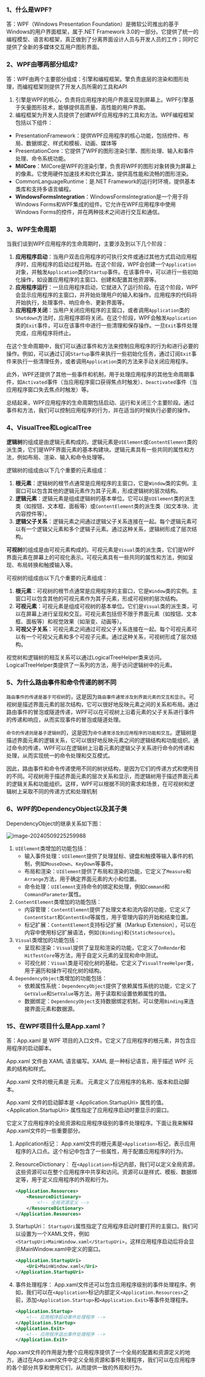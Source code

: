 ### 1、什么是WPF?

答：WPF（Windows Presentation Foundation）是微软公司推出的基于Windows的用户界面框架，属于.NET Framework 3.0的一部分。它提供了统一的编程模型、语言和框架，真正做到了分离界面设计人员与开发人员的工作；同时它提供了全新的多媒体交互用户图形界面。

### 2、WPF由哪两部分组成?

答：WPF由两个主要部分组成：引擎和编程框架。擎负责底层的渲染和图形处理，而编程框架则提供了开发人员所需的工具和API

1. 引擎是WPF的核心，负责将应用程序的用户界面呈现到屏幕上。WPF引擎基于矢量图形技术，能够提供高质量、高性能的用户界面。
2. 编程框架为开发人员提供了创建WPF应用程序的工具和方法。WPF编程框架包括以下组件：

- PresentationFramework：提供WPF应用程序的核心功能，包括控件、布局、数据绑定、样式和模板、动画、媒体等
- PresentationCore：它提供了WPF的图形渲染引擎、图形处理、输入和事件处理、命令系统功能。
- **MilCore**：MilCore是WPF的渲染引擎，负责将WPF的图形对象转换为屏幕上的像素。它使用硬件加速技术和优化算法，提供高性能和流畅的图形渲染。
- CommonLanguageRuntime：是.NET Framework的运行时环境，提供基本类库和支持多语言编程。
- **WindowsFormsIntegration**：WindowsFormsIntegration是一个用于将Windows Forms和WPF集成的组件。它允许在WPF应用程序中使用Windows Forms的控件，并在两种技术之间进行交互和通信。

### 3、WPF生命周期

当我们谈到WPF应用程序的生命周期时，主要涉及到以下几个阶段：

1. **应用程序启动**：当用户双击应用程序的可执行文件或通过其他方式启动应用程序时，应用程序的启动过程开始。在这个阶段，WPF会创建一个`Application`对象，并触发`Application`类的`Startup`事件。在该事件中，可以进行一些初始化操作，如设置应用程序的主窗口、创建和配置其他资源等。
2. **应用程序运行**：一旦应用程序启动，它就进入了运行阶段。在这个阶段，WPF会显示应用程序的主窗口，并开始处理用户的输入和操作。应用程序的代码将开始执行，处理事件、响应命令、更新界面等。
3. **应用程序关闭**：当用户关闭应用程序的主窗口，或者调用`Application`类的`Shutdown`方法时，应用程序即将关闭。在这个阶段，WPF会触发`Application`类的`Exit`事件，可以在该事件中进行一些清理和保存操作。一旦`Exit`事件处理完成，应用程序将终止。

在这个生命周期中，我们可以通过事件和方法来控制应用程序的行为和进行必要的操作。例如，可以通过订阅`Startup`事件来执行一些初始化任务，通过订阅`Exit`事件来执行一些清理任务，或者调用`Application`类的方法来手动关闭应用程序。

此外，WPF还提供了其他一些事件和机制，用于处理应用程序的其他生命周期事件，如`Activated`事件（当应用程序窗口获得焦点时触发）、`Deactivated`事件（当应用程序窗口失去焦点时触发）等。

总结起来，WPF应用程序的生命周期包括启动、运行和关闭三个主要阶段。通过事件和方法，我们可以控制应用程序的行为，并在适当的时候执行必要的操作。

### 4、VisualTree和LogicalTree

**逻辑树**的组成是由逻辑元素构成的。逻辑元素是`UIElement`或`ContentElement`类的派生类，它们是WPF界面元素的基本构建块。逻辑元素具有一些共同的属性和方法，例如布局、渲染、输入和命令处理等。

逻辑树的组成由以下几个重要的元素组成：

1. **根元素**：逻辑树的根节点通常是应用程序的主窗口，它是`Window`类的实例。主窗口可以包含其他的逻辑元素作为其子元素，形成逻辑树的层次结构。
2. **逻辑元素**：逻辑元素是组成逻辑树的基本单位。它可以是`UIElement`类的派生类（如按钮、文本框、面板等）或`ContentElement`类的派生类（如文本块、流内容控件等）。
3. **逻辑父子关系**：逻辑元素之间通过逻辑父子关系连接在一起。每个逻辑元素可以有一个逻辑父元素和多个逻辑子元素。通过这种关系，逻辑树形成了层次结构。

**可视树**的组成是由可视元素构成的。可视元素是`Visual`类的派生类，它们是WPF界面元素在屏幕上的可视化表示。可视元素具有一些共同的属性和方法，例如呈现、布局转换和触摸输入等。

可视树的组成由以下几个重要的元素组成：

1. **根元素**：可视树的根节点通常是应用程序的主窗口，它是`Window`类的实例。主窗口可以包含其他的可视元素作为其子元素，形成可视树的层次结构。
2. **可视元素**：可视元素是组成可视树的基本单位。它们是`Visual`类的派生类，可以在屏幕上进行呈现和交互。可视元素包括但不限于界面元素（如按钮、文本框、面板等）和视觉效果（如渐变、动画等）。
3. **可视父子关系**：可视元素之间通过可视父子关系连接在一起。每个可视元素可以有一个可视父元素和多个可视子元素。通过这种关系，可视树形成了层次结构。

视觉树和逻辑树的相互关系可以通过LogicalTreeHelper类来访问。LogicalTreeHelper类提供了一系列的方法，用于访问逻辑树中的元素。

### 5、为什么路由事件和命令传递的树不同

`路由事件的传递是基于可视树`的，这是因为`路由事件通常涉及到界面元素的交互和显示`。可视树是描述界面元素的层次结构，它可以很好地反映元素之间的关系和布局。通过路由事件的冒泡或隧道传递，WPF可以在可视树上沿着元素的父子关系进行事件的传递和响应，从而实现事件的冒泡或隧道处理。

`命令的传递则是基于逻辑树`的，这是因为`命令通常涉及到应用程序的功能和交互`。逻辑树是描述界面元素的逻辑关系，它可以很好地反映元素之间的逻辑结构和功能组织。通过命令的传递，WPF可以在逻辑树上沿着元素的逻辑父子关系进行命令的传递和处理，从而实现统一的命令处理和交互模式。

因此，路由事件和命令传递使用不同的树状结构，是因为它们的传递方式和使用目的不同。可视树用于描述界面元素的层次关系和显示，而逻辑树用于描述界面元素的逻辑关系和功能组织。这样，WPF可以根据不同的需求和场景，在可视树和逻辑树上采取不同的传递方式和处理机制

### 6、WPF的DependencyObject以及其子类

DependencyObject的继承关系如下图：

![image-20240509225259988](../../TyporaImgs/image-20240509225259988.png)

1. `UIElement`类增加的功能包括：
   - 输入事件处理：`UIElement`提供了处理鼠标、键盘和触摸等输入事件的机制，例如`MouseDown`、`KeyDown`等事件。
   - 布局和渲染：`UIElement`提供了布局和渲染的功能，它定义了`Measure`和`Arrange`方法，用于确定界面元素的大小和位置。
   - 命令处理：`UIElement`支持命令的绑定和处理，例如`Command`和`CommandParameter`属性。
2. `ContentElement`类增加的功能包括：
   - 内容管理：`ContentElement`提供了处理文本和流内容的功能，它定义了`ContentStart`和`ContentEnd`等属性，用于管理内容的开始和结束位置。
   - 标记扩展：`ContentElement`支持标记扩展（Markup Extension），可以在内容中使用标记扩展语法，例如`{Binding}`和`{StaticResource}`。
3. `Visual`类增加的功能包括：
   - 呈现和渲染：`Visual`提供了呈现和渲染的功能，它定义了`OnRender`和`HitTestCore`等方法，用于自定义元素的呈现和命中测试。
   - 可视化树：`Visual`类是可视化树的基础，它定义了`VisualTreeHelper`类，用于遍历和操作可视化树的结构。
4. `DependencyObject`类增加的功能包括：
   - 依赖属性系统：`DependencyObject`提供了依赖属性系统的功能，它定义了`GetValue`和`SetValue`等方法，用于读取和设置依赖属性的值。
   - 数据绑定：`DependencyObject`支持数据绑定机制，可以使用`Binding`来连接界面元素和数据源。

### 15、在WPF项目什么是App.xaml？

答：App.xaml 是 WPF 项目的入口文件。它定义了应用程序的根元素，并包含应用程序的启动脚本。

App.xaml 文件由 XAML 语言编写。XAML 是一种标记语言，用于描述 WPF 元素的结构和样式。

App.xaml 文件的根元素是 <Application> 元素。<Application> 元素定义了应用程序的名称、版本和启动脚本。

App.xaml 文件的启动脚本是 <Application.StartupUri> 属性的值。<Application.StartupUri> 属性指定了应用程序启动时要显示的窗口。



它定义了应用程序的全局资源和应用程序级别的事件处理程序。下面让我来解释App.xaml文件的一些重要部分。

1. Application标记：
   App.xaml文件的根元素是`<Application>`标记，表示应用程序的入口点。这个标记中包含了一些属性，用于配置应用程序的行为。

2. ResourceDictionary：
   在`<Application>`标记内部，我们可以定义全局资源，这些资源可以在整个应用程序中共享和访问。资源可以是样式、模板、数据绑定等，用于定义应用程序的外观和行为。

   ```xml
   <Application.Resources>
       <ResourceDictionary>
           <!-- 全局资源定义 -->
       </ResourceDictionary>
   </Application.Resources>
   ```

3. StartupUri：
   `StartupUri`属性指定了应用程序启动时要打开的主窗口。我们可以设置为一个XAML文件，例如`<StartupUri>MainWindow.xaml</StartupUri>`，这样应用程序启动后将会显示MainWindow.xaml中定义的窗口。

   ```xml
   <Application.StartupUri>
       <Uri>MainWindow.xaml</Uri>
   </Application.StartupUri>
   ```

4. 事件处理程序：
   App.xaml文件还可以包含应用程序级别的事件处理程序。例如，我们可以在`<Application>`标记内部定义`<Application.Resources>`之前，添加`<Application.Startup>`和`<Application.Exit>`等事件处理程序。

   ```xml
   <Application.Startup>
       <!-- 应用程序启动事件处理程序 -->
   </Application.Startup>
   <Application.Exit>
       <!-- 应用程序退出事件处理程序 -->
   </Application.Exit>
   ```

App.xaml文件的作用是为整个应用程序提供了一个全局的配置和资源定义的地方。通过在App.xaml文件中定义全局资源和事件处理程序，我们可以在应用程序的各个部分共享和使用它们，从而提供一致的外观和行为。